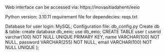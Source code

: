 Web interface can be accessed via: https://inovasitiadahenti/eeio

Python version: 3.10.11
requirement file for dependecies: reqs.txt

Database for user login: MySQL; 
    Configuration file: db_config.py
    Create db & table:
        create database db_eeio;
        use db_eeio;
        CREATE TABLE user (
            userid varchar(100) NOT NULL UNIQUE PRIMARY KEY,
            name VARCHAR(100) NOT NULL,
            password VARCHAR(255) NOT NULL,
            email VARCHAR(100) NOT NULL UNIQUE
        );
